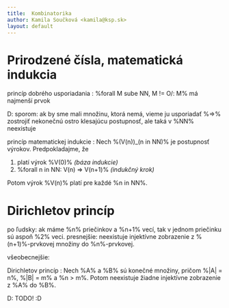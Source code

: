 ```yaml
---
title:  Kombinatorika
author: Kamila Součková <kamila@ksp.sk>
layout: default
---
```


Prirodzené čísla, matematická indukcia
======================================

princíp dobrého usporiadania
: %forall M sube NN, M != O/: M% má najmenší prvok
  
  D: sporom: ak by sme mali množinu, ktorá nemá, vieme ju usporiadať %=>% zostrojiť nekonečnú ostro klesajúcu postupnosť, ale taká v %NN% neexistuje

princíp matematickej indukcie
: Nech %(V(n))_(n in NN)% je postupnosť výrokov. Predpokladajme, že

  1. platí výrok %V(0)%  *(báza indukcie)*
  2. %forall n in NN: V(n) => V(n+1)%  *(indukčný krok)*

  Potom výrok %V(n)% platí pre každé %n in NN%.

Dirichletov princíp
===================

po ľudsky: ak máme %n% priečinkov a %n+1% vecí, tak v jednom priečinku sú aspoň %2% veci.
presnejšie: neexistuje injektívne zobrazenie z %(n+1)%-prvkovej množiny do %n%-prvkovej.

všeobecnejšie:

Dirichletov princíp
: Nech %A% a %B% sú konečné množiny, pričom %\|A\| = n%, %\|B\| = m% a %n > m%. Potom neexistuje žiadne injektívne zobrazenie z %A% do %B%.

  D: TODO! :D
